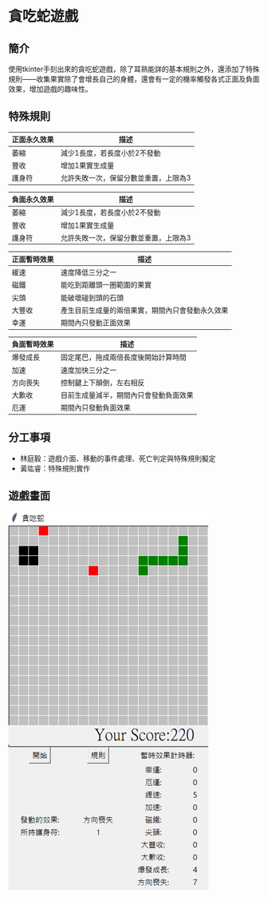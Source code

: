 # 貪吃蛇遊戲
## 簡介
使用tkinter手刻出來的貪吃蛇遊戲，除了耳熟能詳的基本規則之外，還添加了特殊規則――收集果實除了會增長自己的身體，還會有一定的機率觸發各式正面及負面效果，增加遊戲的趣味性。
## 特殊規則
| 正面永久效果            | 描述                    |
| --------- | -------------------------------------|
| 萎縮      | 減少1長度，若長度小於2不發動            |
| 豐收      | 增加1果實生成量                        |
| 護身符    | 允許失敗一次，保留分數並重置，上限為3    |

| 負面永久效果            | 描述                    |
| --------- | -------------------------------------|
| 萎縮      | 減少1長度，若長度小於2不發動            |
| 豐收      | 增加1果實生成量                        |
| 護身符    | 允許失敗一次，保留分數並重置，上限為3    |

| 正面暫時效果            | 描述                    |
| --------- | -------------------------------------|
| 緩速       | 速度降低三分之一                        |
| 磁鐵       | 能吃到距離頭一圈範圍的果實                |
| 尖頭       | 能破壞碰到頭的石頭                          |
| 大豐收     | 產生目前生成量的兩倍果實，期間內只會發動永久效果 |
| 幸運       | 期間內只發動正面效果                       |
    
| 負面暫時效果            | 描述                    |
| --------- | -------------------------------------|
| 爆發成長   | 固定尾巴，拖成兩倍長度後開始計算時間    |
| 加速       | 速度加快三分之一                      |
| 方向喪失   | 控制鍵上下顛倒，左右相反               |
| 大歉收     | 目前生成量減半，期間內只會發動負面效果  |
| 厄運       | 期間內只發動負面效果                   |
## 分工事項
* 林庭毅：遊戲介面、移動的事件處理、死亡判定與特殊規則擬定
* 黃竑睿：特殊規則實作
## 遊戲畫面
![image](https://github.com/TingYeeet/Python_Snake/blob/master/game.png?raw=true)
